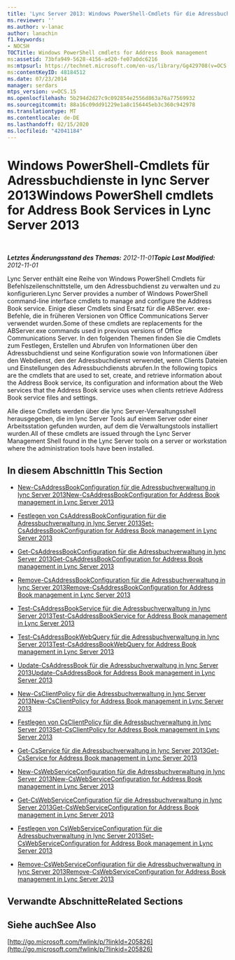 ```yaml
---
title: 'Lync Server 2013: Windows PowerShell-Cmdlets für die Adressbuchverwaltung'
ms.reviewer: ''
ms.author: v-lanac
author: lanachin
f1.keywords:
- NOCSH
TOCTitle: Windows PowerShell cmdlets for Address Book management
ms:assetid: 73bfa949-5628-4156-ad20-fe07a0dc6216
ms:mtpsurl: https://technet.microsoft.com/en-us/library/Gg429708(v=OCS.15)
ms:contentKeyID: 48184512
ms.date: 07/23/2014
manager: serdars
mtps_version: v=OCS.15
ms.openlocfilehash: 5b294d2d27c9c092854e2556d863a76a77569932
ms.sourcegitcommit: 88a16c09dd91229e1a8c156445eb3c360c942978
ms.translationtype: MT
ms.contentlocale: de-DE
ms.lasthandoff: 02/15/2020
ms.locfileid: "42041184"
---
```

<div data-xmlns="http://www.w3.org/1999/xhtml">

<div class="topic" data-xmlns="http://www.w3.org/1999/xhtml" data-msxsl="urn:schemas-microsoft-com:xslt" data-cs="http://msdn.microsoft.com/">

<div data-asp="http://msdn2.microsoft.com/asp">

# <a name="windows-powershell-cmdlets-for-address-book-services-in-lync-server-2013"></a><span data-ttu-id="4e65d-102">Windows PowerShell-Cmdlets für Adressbuchdienste in lync Server 2013</span><span class="sxs-lookup"><span data-stu-id="4e65d-102">Windows PowerShell cmdlets for Address Book Services in Lync Server 2013</span></span>

</div>

<div id="mainSection">

<div id="mainBody">

<span> </span>

<span data-ttu-id="4e65d-103">_**Letztes Änderungsstand des Themas:** 2012-11-01_</span><span class="sxs-lookup"><span data-stu-id="4e65d-103">_**Topic Last Modified:** 2012-11-01_</span></span>

<span data-ttu-id="4e65d-104">Lync Server enthält eine Reihe von Windows PowerShell Cmdlets für Befehlszeilenschnittstelle, um den Adressbuchdienst zu verwalten und zu konfigurieren.</span><span class="sxs-lookup"><span data-stu-id="4e65d-104">Lync Server provides a number of Windows PowerShell command-line interface cmdlets to manage and configure the Address Book service.</span></span> <span data-ttu-id="4e65d-105">Einige dieser Cmdlets sind Ersatz für die ABServer. exe-Befehle, die in früheren Versionen von Office Communications Server verwendet wurden.</span><span class="sxs-lookup"><span data-stu-id="4e65d-105">Some of these cmdlets are replacements for the ABServer.exe commands used in previous versions of Office Communications Server.</span></span> <span data-ttu-id="4e65d-106">In den folgenden Themen finden Sie die Cmdlets zum Festlegen, Erstellen und Abrufen von Informationen über den Adressbuchdienst und seine Konfiguration sowie von Informationen über den Webdienst, den der Adressbuchdienst verwendet, wenn Clients Dateien und Einstellungen des Adressbuchdiensts abrufen.</span><span class="sxs-lookup"><span data-stu-id="4e65d-106">In the following topics are the cmdlets that are used to set, create, and retrieve information about the Address Book service, its configuration and information about the Web services that the Address Book service uses when clients retrieve Address Book service files and settings.</span></span>

<span data-ttu-id="4e65d-107">Alle diese Cmdlets werden über die lync Server-Verwaltungsshell herausgegeben, die im lync Server Tools auf einem Server oder einer Arbeitsstation gefunden wurden, auf dem die Verwaltungstools installiert wurden.</span><span class="sxs-lookup"><span data-stu-id="4e65d-107">All of these cmdlets are issued through the Lync Server Management Shell found in the Lync Server tools on a server or workstation where the administration tools have been installed.</span></span>

<div>

## <a name="in-this-section"></a><span data-ttu-id="4e65d-108">In diesem Abschnitt</span><span class="sxs-lookup"><span data-stu-id="4e65d-108">In This Section</span></span>

  - [<span data-ttu-id="4e65d-109">New-CsAddressBookConfiguration für die Adressbuchverwaltung in lync Server 2013</span><span class="sxs-lookup"><span data-stu-id="4e65d-109">New-CsAddressBookConfiguration for Address Book management in Lync Server 2013</span></span>](lync-server-2013-New-CsAddressBookConfiguration-for-address-book-management.md)

  - [<span data-ttu-id="4e65d-110">Festlegen von CsAddressBookConfiguration für die Adressbuchverwaltung in lync Server 2013</span><span class="sxs-lookup"><span data-stu-id="4e65d-110">Set-CsAddressBookConfiguration for Address Book management in Lync Server 2013</span></span>](lync-server-2013-set-csaddressbookconfiguration-for-address-book-management.md)

  - [<span data-ttu-id="4e65d-111">Get-CsAddressBookConfiguration für die Adressbuchverwaltung in lync Server 2013</span><span class="sxs-lookup"><span data-stu-id="4e65d-111">Get-CsAddressBookConfiguration for Address Book management in Lync Server 2013</span></span>](lync-server-2013-get-csaddressbookconfiguration-for-address-book-management.md)

  - [<span data-ttu-id="4e65d-112">Remove-CsAddressBookConfiguration für die Adressbuchverwaltung in lync Server 2013</span><span class="sxs-lookup"><span data-stu-id="4e65d-112">Remove-CsAddressBookConfiguration for Address Book management in Lync Server 2013</span></span>](lync-server-2013-remove-csaddressbookconfiguration-for-address-book-management.md)

  - [<span data-ttu-id="4e65d-113">Test-CsAddressBookService für die Adressbuchverwaltung in lync Server 2013</span><span class="sxs-lookup"><span data-stu-id="4e65d-113">Test-CsAddressBookService for Address Book management in Lync Server 2013</span></span>](lync-server-2013-test-csaddressbookservice-for-address-book-management.md)

  - [<span data-ttu-id="4e65d-114">Test-CsAddressBookWebQuery für die Adressbuchverwaltung in lync Server 2013</span><span class="sxs-lookup"><span data-stu-id="4e65d-114">Test-CsAddressBookWebQuery for Address Book management in Lync Server 2013</span></span>](lync-server-2013-test-csaddressbookwebquery-for-address-book-management.md)

  - [<span data-ttu-id="4e65d-115">Update-CsAddressBook für die Adressbuchverwaltung in lync Server 2013</span><span class="sxs-lookup"><span data-stu-id="4e65d-115">Update-CsAddressBook for Address Book management in Lync Server 2013</span></span>](lync-server-2013-update-csaddressbook-for-address-book-management.md)

  - [<span data-ttu-id="4e65d-116">New-CsClientPolicy für die Adressbuchverwaltung in lync Server 2013</span><span class="sxs-lookup"><span data-stu-id="4e65d-116">New-CsClientPolicy for Address Book management in Lync Server 2013</span></span>](lync-server-2013-new-csclientpolicy-for-address-book-management.md)

  - [<span data-ttu-id="4e65d-117">Festlegen von CsClientPolicy für die Adressbuchverwaltung in lync Server 2013</span><span class="sxs-lookup"><span data-stu-id="4e65d-117">Set-CsClientPolicy for Address Book management in Lync Server 2013</span></span>](lync-server-2013-set-csclientpolicy-for-address-book-management.md)

  - [<span data-ttu-id="4e65d-118">Get-CsService für die Adressbuchverwaltung in lync Server 2013</span><span class="sxs-lookup"><span data-stu-id="4e65d-118">Get-CsService for Address Book management in Lync Server 2013</span></span>](lync-server-2013-get-csservice-for-address-book-management.md)

  - [<span data-ttu-id="4e65d-119">New-CsWebServiceConfiguration für die Adressbuchverwaltung in lync Server 2013</span><span class="sxs-lookup"><span data-stu-id="4e65d-119">New-CsWebServiceConfiguration for Address Book management in Lync Server 2013</span></span>](lync-server-2013-New-CsWebServiceConfiguration-for-address-book-management.md)

  - [<span data-ttu-id="4e65d-120">Get-CsWebServiceConfiguration für die Adressbuchverwaltung in lync Server 2013</span><span class="sxs-lookup"><span data-stu-id="4e65d-120">Get-CsWebServiceConfiguration for Address Book management in Lync Server 2013</span></span>](lync-server-2013-get-cswebserviceconfiguration-for-address-book-management.md)

  - [<span data-ttu-id="4e65d-121">Festlegen von CsWebServiceConfiguration für die Adressbuchverwaltung in lync Server 2013</span><span class="sxs-lookup"><span data-stu-id="4e65d-121">Set-CsWebServiceConfiguration for Address Book management in Lync Server 2013</span></span>](lync-server-2013-set-cswebserviceconfiguration-for-address-book-management.md)

  - [<span data-ttu-id="4e65d-122">Remove-CsWebServiceConfiguration für die Adressbuchverwaltung in lync Server 2013</span><span class="sxs-lookup"><span data-stu-id="4e65d-122">Remove-CsWebServiceConfiguration for Address Book management in Lync Server 2013</span></span>](lync-server-2013-remove-cswebserviceconfiguration-for-address-book-management.md)

</div>

<div>

## <a name="related-sections"></a><span data-ttu-id="4e65d-123">Verwandte Abschnitte</span><span class="sxs-lookup"><span data-stu-id="4e65d-123">Related Sections</span></span>

</div>

<div>

## <a name="see-also"></a><span data-ttu-id="4e65d-124">Siehe auch</span><span class="sxs-lookup"><span data-stu-id="4e65d-124">See Also</span></span>


[http://go.microsoft.com/fwlink/p/?linkId=205826](http://go.microsoft.com/fwlink/p/?linkid=205826)  
  

</div>

</div>

<span> </span>

</div>

</div>

</div>

